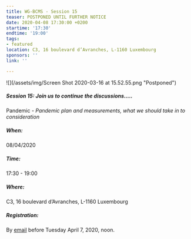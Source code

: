 ```yaml
---
title: WG-BCMS - Session 15
teaser: POSTPONED UNTIL FURTHER NOTICE
date: 2020-04-08 17:30:00 +0200
startime: '17:30'
endtime: '19:00'
tags:
- featured
location: C3, 16 boulevard d’Avranches, L-1160 Luxembourg
sponsors: ''
link: ''

---
```

![](/assets/img/Screen Shot 2020-03-16 at 15.52.55.png "Postponed")

##### **Session 15**: Join us to continue the discussions…..

Pandemic - _Pandemic plan and measurements, what we should take in to consideration_

##### When:

08/04/2020

##### Time:

17:30 - 19:00

##### Where:

C3, 16 boulevard d’Avranches, L-1160 Luxembourg

##### Registration:

By [email](mailto:secgen@clusil.lu) before Tuesday April 7, 2020, noon.